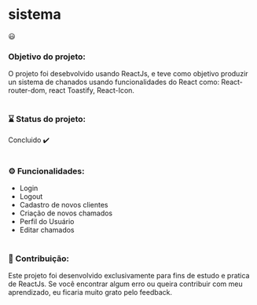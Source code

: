 # sistema
😃
### Objetivo do projeto:

O projeto foi desebvolvido usando ReactJs, e teve como objetivo produzir un sistema de chanados usando funcionalidades do React como: React-router-dom, react Toastify, React-Icon.

# 
### ⌛ Status do projeto: 
Concluido ✔️
#
### ⚙ Funcionalidades:
+ Login
+ Logout
+ Cadastro de novos clientes
+ Criação de novos chamados
+ Perfil do Usuário
+ Editar chamados
# 
### 🤝 Contribuição: 
Este projeto foi desenvolvido exclusivamente para fins de estudo e pratica de ReactJs. Se você encontrar algum erro ou queira contribuir com meu aprendizado, eu ficaria muito grato pelo feedback.
